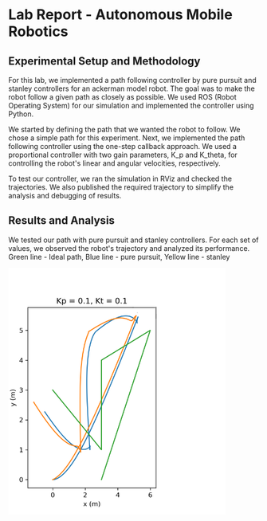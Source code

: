 # Lab Report - Autonomous Mobile Robotics

## Experimental Setup and Methodology
For this lab, we implemented a path following controller by pure pursuit and stanley controllers for an ackerman model robot. The goal was to make the robot follow a given path as closely as possible. We used ROS (Robot Operating System) for our simulation and implemented the controller using Python.

We started by defining the path that we wanted the robot to follow. We chose a simple path for this experiment. Next, we implemented the path following controller using the one-step callback approach. We used a proportional controller with two gain parameters, K_p and K_theta, for controlling the robot's linear and angular velocities, respectively.

To test our controller, we ran the simulation in RViz and checked the trajectories. We also published the required trajectory to simplify the analysis and debugging of results.

## Results and Analysis
We tested our path with pure pursuit and stanley controllers. For each set of values, we observed the robot's trajectory and analyzed its performance.
Green line - Ideal path, Blue line - pure pursuit, Yellow line - stanley

![](plot.png)
